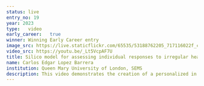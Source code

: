 ```yaml
---
status: live
entry_no: 19
year: 2023
type:   video 
early_career:   true
winner: Winning Early Career entry
image_src: https://live.staticflickr.com/65535/53188762205_717116022f_c_d.jpg
video_src: https://youtu.be/_Lt5VcpAF7U
title: Silico model for assessing individual responses to irregular heart rhythm treatments.
name: Carlos Edgar Lopez Barrera
institution: Queen Mary University of London, SEMS
description: This video demonstrates the creation of a personalized in silico model for assessing individual responses to irregular heart rhythm treatments. These customized computational models can predict how a patient will react to therapy and facilitate virtual trials. The process starts with a point cloud extracted from a segmented MRI scan, providing a spatial representation of the atrium. These points are interconnected to form a 3D finite element mesh that reflects the patient's unique anatomy. The cardiac tissue's directional properties, influenced by atrial fiber orientation, are incorporated from a DT-MRI atlas. The model then simulates electrical activity and electrograms using the openCARP solver to explore irregular heart rhythms like atrial fibrillation. Post-simulation analysis identifies critical atrial fibrillation regions. Procedures like radiofrequency catheter ablation or anti-arrhythmic drug administration can be virtually tested to predict the patient's individualized response, as demonstrated in this case with pulmonary vein isolation ablation therapy.
---
```

